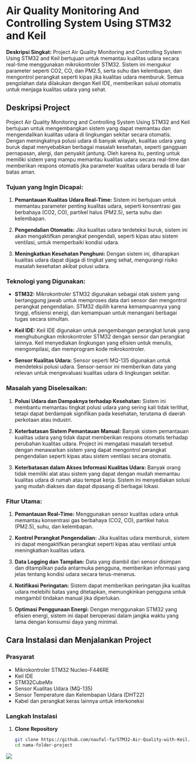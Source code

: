 # Air Quality Monitoring And Controlling System Using STM32 and Keil

**Deskripsi Singkat:**
Project Air Quality Monitoring and Controlling System Using STM32 and Keil bertujuan untuk memantau kualitas udara secara real-time menggunakan mikrokontroler STM32. Sistem ini mengukur parameter seperti CO2, CO, dan PM2.5, serta suhu dan kelembapan, dan mengontrol perangkat seperti kipas jika kualitas udara memburuk. Semua pengolahan data dilakukan dengan Keil IDE, memberikan solusi otomatis untuk menjaga kualitas udara yang sehat.

## Deskripsi Project

Project Air Quality Monitoring and Controlling System Using STM32 and Keil bertujuan untuk mengembangkan sistem yang dapat memantau dan mengendalikan kualitas udara di lingkungan sekitar secara otomatis. Dengan meningkatnya polusi udara di banyak wilayah, kualitas udara yang buruk dapat menyebabkan berbagai masalah kesehatan, seperti gangguan pernapasan, alergi, dan penyakit jantung. Oleh karena itu, penting untuk memiliki sistem yang mampu memantau kualitas udara secara real-time dan memberikan respons otomatis jika parameter kualitas udara berada di luar batas aman.
### Tujuan yang Ingin Dicapai:

1. **Pemantauan Kualitas Udara Real-Time:** Sistem ini bertujuan untuk memantau parameter penting kualitas udara, seperti konsentrasi gas berbahaya (CO2, CO), partikel halus (PM2.5), serta suhu dan kelembapan.
   
2. **Pengendalian Otomatis:** Jika kualitas udara terdeteksi buruk, sistem ini akan mengaktifkan perangkat pengendali, seperti kipas atau sistem ventilasi, untuk memperbaiki kondisi udara.

3. **Meningkatkan Kesehatan Penghuni:** Dengan sistem ini, diharapkan kualitas udara dapat dijaga di tingkat yang sehat, mengurangi risiko masalah kesehatan akibat polusi udara.

### Teknologi yang Digunakan:

- **STM32:** Mikrokontroler STM32 digunakan sebagai otak sistem yang bertanggung jawab untuk memproses data dari sensor dan mengontrol perangkat pengendalian. STM32 dipilih karena kemampuannya yang tinggi, efisiensi energi, dan kemampuan untuk menangani berbagai tugas secara simultan.
  
- **Keil IDE:** Keil IDE digunakan untuk pengembangan perangkat lunak yang menghubungkan mikrokontroler STM32 dengan sensor dan perangkat lainnya. Keil menyediakan lingkungan yang efisien untuk menulis, mengompilasi, dan memprogram kode mikrokontroler.

- **Sensor Kualitas Udara:** Sensor seperti MQ-135 digunakan untuk mendeteksi polusi udara. Sensor-sensor ini memberikan data yang relevan untuk mengevaluasi kualitas udara di lingkungan sekitar.

### Masalah yang Diselesaikan:

1. **Polusi Udara dan Dampaknya terhadap Kesehatan:** Sistem ini membantu memantau tingkat polusi udara yang sering kali tidak terlihat, tetapi dapat berdampak signifikan pada kesehatan, terutama di daerah perkotaan atau industri.

2. **Keterbatasan Sistem Pemantauan Manual:** Banyak sistem pemantauan kualitas udara yang tidak dapat memberikan respons otomatis terhadap perubahan kualitas udara. Project ini mengatasi masalah tersebut dengan menawarkan sistem yang dapat mengontrol perangkat pengendalian seperti kipas atau sistem ventilasi secara otomatis.

3. **Keterbatasan dalam Akses Informasi Kualitas Udara:** Banyak orang tidak memiliki alat atau sistem yang dapat dengan mudah memantau kualitas udara di rumah atau tempat kerja. Sistem ini menyediakan solusi yang mudah diakses dan dapat dipasang di berbagai lokasi.

### Fitur Utama:

1. **Pemantauan Real-Time:** Menggunakan sensor kualitas udara untuk memantau konsentrasi gas berbahaya (CO2, CO), partikel halus (PM2.5), suhu, dan kelembapan.

2. **Kontrol Perangkat Pengendalian:** Jika kualitas udara memburuk, sistem ini dapat mengaktifkan perangkat seperti kipas atau ventilasi untuk meningkatkan kualitas udara.

3. **Data Logging dan Tampilan:** Data yang diambil dari sensor disimpan dan ditampilkan pada antarmuka pengguna, memberikan informasi yang jelas tentang kondisi udara secara terus-menerus.

4. **Notifikasi Peringatan:** Sistem dapat memberikan peringatan jika kualitas udara melebihi batas yang ditetapkan, memungkinkan pengguna untuk mengambil tindakan manual jika diperlukan.

5. **Optimasi Penggunaan Energi:** Dengan menggunakan STM32 yang efisien energi, sistem ini dapat beroperasi dalam jangka waktu yang lama dengan konsumsi daya yang minimal.

## Cara Instalasi dan Menjalankan Project

### Prasyarat
- Mikrokontroler STM32 Nucleo-F446RE
- Keil IDE
- STM32CubeMx
- Sensor Kualitas Udara (MQ-135)
- Sensor Temperature dan Kelembapan Udara (DHT22)
- Kabel dan perangkat keras lainnya untuk interkoneksi
### Langkah Instalasi

1. **Clone Repository**
   ```bash
   git clone https://github.com/naufal-fa/STM32-Air-Quality-with-Keil.git
   cd nama-folder-project
![](src/img/[1].png)
